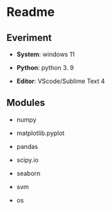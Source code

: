 # Readme
## Everiment

- **System**: windows 11

- **Python**: python 3. 9

- **Editor**: VScode/Sublime Text 4

## Modules

- numpy

- matplotlib.pyplot

- pandas

- scipy.io

- seaborn

- svm

- os

